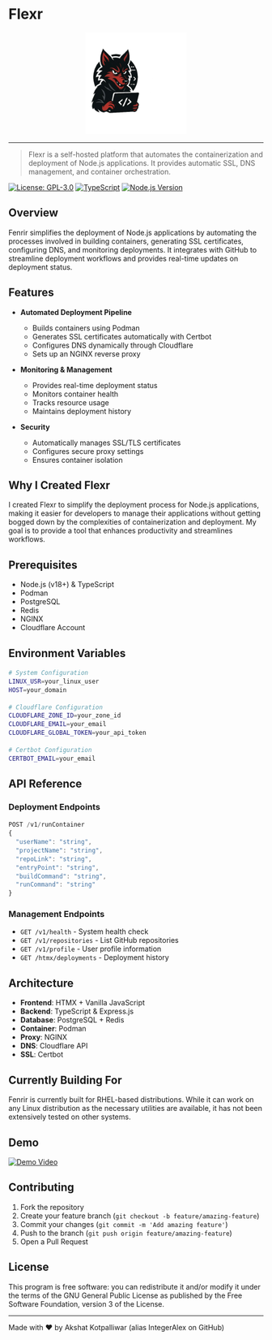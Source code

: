 # Flexr

<p align="center">
  <img src="./logo.png" width="200" alt="mascot">
</p>

---

> Flexr is a self-hosted platform that automates the containerization and deployment of Node.js applications. It provides automatic SSL, DNS management, and container orchestration.

[![License: GPL-3.0](https://img.shields.io/badge/License-GPLv3-blue.svg)](https://www.gnu.org/licenses/gpl-3.0)
[![TypeScript](https://img.shields.io/badge/TypeScript-5.0-blue)](https://www.typescriptlang.org/)
[![Node.js Version](https://img.shields.io/badge/node-v18%2B-green)](https://nodejs.org)

## Overview

Fenrir simplifies the deployment of Node.js applications by automating the processes involved in building containers, generating SSL certificates, configuring DNS, and monitoring deployments. It integrates with GitHub to streamline deployment workflows and provides real-time updates on deployment status.

## Features

- **Automated Deployment Pipeline**
  - Builds containers using Podman
  - Generates SSL certificates automatically with Certbot
  - Configures DNS dynamically through Cloudflare
  - Sets up an NGINX reverse proxy

- **Monitoring & Management**
  - Provides real-time deployment status
  - Monitors container health
  - Tracks resource usage
  - Maintains deployment history

- **Security**
  - Automatically manages SSL/TLS certificates
  - Configures secure proxy settings
  - Ensures container isolation

## Why I Created Flexr

I created Flexr to simplify the deployment process for Node.js applications, making it easier for developers to manage their applications without getting bogged down by the complexities of containerization and deployment. My goal is to provide a tool that enhances productivity and streamlines workflows.

## Prerequisites

- Node.js (v18+) & TypeScript
- Podman
- PostgreSQL
- Redis
- NGINX
- Cloudflare Account

## Environment Variables

```bash
# System Configuration
LINUX_USR=your_linux_user
HOST=your_domain

# Cloudflare Configuration
CLOUDFLARE_ZONE_ID=your_zone_id
CLOUDFLARE_EMAIL=your_email
CLOUDFLARE_GLOBAL_TOKEN=your_api_token

# Certbot Configuration
CERTBOT_EMAIL=your_email
```

## API Reference

### Deployment Endpoints

```typescript
POST /v1/runContainer
{
  "userName": "string",
  "projectName": "string",
  "repoLink": "string",
  "entryPoint": "string",
  "buildCommand": "string",
  "runCommand": "string"
}
```

### Management Endpoints

- `GET /v1/health` - System health check
- `GET /v1/repositories` - List GitHub repositories
- `GET /v1/profile` - User profile information
- `GET /htmx/deployments` - Deployment history

## Architecture

- **Frontend**: HTMX + Vanilla JavaScript
- **Backend**: TypeScript & Express.js
- **Database**: PostgreSQL + Redis
- **Container**: Podman
- **Proxy**: NGINX
- **DNS**: Cloudflare API
- **SSL**: Certbot

## Currently Building For

Fenrir is currently built for RHEL-based distributions. While it can work on any Linux distribution as the necessary utilities are available, it has not been extensively tested on other systems.

## Demo

[![Demo Video](https://img.youtube.com/vi/your_video_id/0.jpg)](https://www.youtube.com/watch?v=your_video_id)

## Contributing

1. Fork the repository
2. Create your feature branch (`git checkout -b feature/amazing-feature`)
3. Commit your changes (`git commit -m 'Add amazing feature'`)
4. Push to the branch (`git push origin feature/amazing-feature`)
5. Open a Pull Request

## License

This program is free software: you can redistribute it and/or modify it under the terms of the GNU General Public License as published by the Free Software Foundation, version 3 of the License.

---
Made with ❤️ by Akshat Kotpalliwar (alias IntegerAlex on GitHub)
```
